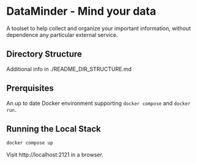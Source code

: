 # DataMinder - Mind your data

A toolset to help collect and organize your important information, without dependence any particular external service.

## Directory Structure

Additional info in ./README_DIR_STRUCTURE.md

## Prerquisites

An up to date Docker environment supporting `docker compose` and `docker run`.

## Running the Local Stack

```sh
docker compose up
```

Visit http://localhost:2121 in a browser.
